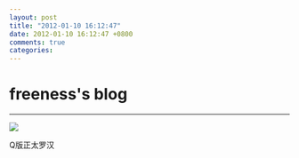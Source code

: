 ```yaml
---
layout: post
title: "2012-01-10 16:12:47"
date: 2012-01-10 16:12:47 +0800
comments: true
categories: 
---
```


# freeness's blog

----------

![](http://okqmqrbgo.bkt.clouddn.com/201201101612471.jpg)

>
Q版正太罗汉